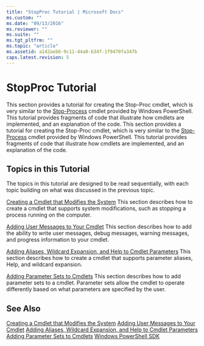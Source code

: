 ```yaml
---
title: "StopProc Tutorial | Microsoft Docs"
ms.custom: ""
ms.date: "09/13/2016"
ms.reviewer: ""
ms.suite: ""
ms.tgt_pltfrm: ""
ms.topic: "article"
ms.assetid: a142aeb6-9c11-44a0-b34f-1f9470fa347b
caps.latest.revision: 5
---
```

# StopProc Tutorial
This section provides a tutorial for creating the Stop-Proc cmdlet, which is very similar to the [Stop-Process](/powershell/module/Microsoft.PowerShell.Management/Stop-Process) cmdlet provided by Windows PowerShell. This tutorial provides fragments of code that illustrate how cmdlets are implemented, and an explanation of the code.
This section provides a tutorial for creating the Stop-Proc cmdlet, which is very similar to the [Stop-Process](http://go.microsoft.com/fwlink/?LinkId=113412) cmdlet provided by Windows PowerShell. This tutorial provides fragments of code that illustrate how cmdlets are implemented, and an explanation of the code.

## Topics in this Tutorial
 The topics in this tutorial are designed to be read sequentially, with each topic building on what was discussed in the previous topic.

 [Creating a Cmdlet that Modifies the System](./creating-a-cmdlet-that-modifies-the-system.md)
 This section describes how to create a cmdlet that supports system modifications, such as stopping a process running on the computer.

 [Adding User Messages to Your Cmdlet](./adding-user-messages-to-your-cmdlet.md)
 This section describes how to add the ability to write user messages, debug messages, warning messages, and progress information to your cmdlet.

 [Adding Aliases, Wildcard Expansion, and Help to Cmdlet Parameters](./adding-aliases-wildcard-expansion-and-help-to-cmdlet-parameters.md)
 This section describes how to create a cmdlet that supports parameter aliases, Help, and wildcard expansion.

 [Adding Parameter Sets to Cmdlets](./adding-parameter-sets-to-a-cmdlet.md)
 This section describes how to add parameter sets to a cmdlet. Parameter sets allow the cmdlet to operate differently based on what parameters are specified by the user.

## See Also
 [Creating a Cmdlet that Modifies the System](./creating-a-cmdlet-that-modifies-the-system.md)
 [Adding User Messages to Your Cmdlet](./adding-user-messages-to-your-cmdlet.md)
 [Adding Aliases, Wildcard Expansion, and Help to Cmdlet Parameters](./adding-aliases-wildcard-expansion-and-help-to-cmdlet-parameters.md)
 [Adding Parameter Sets to Cmdlets](./adding-parameter-sets-to-a-cmdlet.md)
 [Windows PowerShell SDK](../windows-powershell-reference.md)
